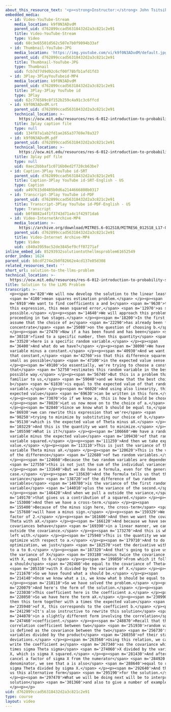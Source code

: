 ```yaml
---
about_this_resource_text: '<p><strong>Instructor:</strong> John Tsitsiklis</p>'
embedded_media:
  - id: Video-YouTube-Stream
    media_location: k9f0N3ADvdM
    parent_uid: d762899ccad56318432d2a3c821c2e91
    title: Video-YouTube-Stream
    type: Video
    uid: 60c3e65501d562c507e7b0f9094b33af
  - id: Thumbnail-YouTube-JPG
    media_location: 'https://img.youtube.com/vi/k9f0N3ADvdM/default.jpg'
    parent_uid: d762899ccad56318432d2a3c821c2e91
    title: Thumbnail-YouTube-JPG
    type: Thumbnail
    uid: fcb7d77d9d92c6cf00f78bfb1afd1fd3
  - id: 3Play-3PlayYouTubeid-MP4
    media_location: k9f0N3ADvdM
    parent_uid: d762899ccad56318432d2a3c821c2e91
    title: 3Play-3Play YouTube id
    type: 3Play
    uid: 62c776589c8f152b259c4a91c3c6ffcd
  - id: k9f0N3ADvdM.srt
    parent_uid: d762899ccad56318432d2a3c821c2e91
    technical_location: >-
      https://ocw.mit.edu/resources/res-6-012-introduction-to-probability-spring-2018/part-ii-inference-limit-theorems/solution-to-the-llms-problem/k9f0N3ADvdM.srt
    title: 3play caption file
    type: null
    uid: 134f87a1ab2fd1ae265a37769e78a327
  - id: k9f0N3ADvdM.pdf
    parent_uid: d762899ccad56318432d2a3c821c2e91
    technical_location: >-
      https://ocw.mit.edu/resources/res-6-012-introduction-to-probability-spring-2018/part-ii-inference-limit-theorems/solution-to-the-llms-problem/k9f0N3ADvdM.pdf
    title: 3play pdf file
    type: null
    uid: 0aec2bbbaf1c0716b0ed2f720cb63be7
  - id: Caption-3Play YouTube id-SRT
    parent_uid: d762899ccad56318432d2a3c821c2e91
    title: Caption-3Play YouTube id-SRT-English - US
    type: Caption
    uid: a497615d0485b0d6a2144666808b0317
  - id: Transcript-3Play YouTube id-PDF
    parent_uid: d762899ccad56318432d2a3c821c2e91
    title: Transcript-3Play YouTube id-PDF-English - US
    type: Transcript
    uid: b0f8882a4f1f3743d71a4c1f42971da6
  - id: Video-InternetArchive-MP4
    media_location: >-
      https://archive.org/download/MITRES.6-012S18/MITRES6_012S18_L17-03_300k.mp4
    parent_uid: d762899ccad56318432d2a3c821c2e91
    title: Video-Internet Archive-MP4
    type: Video
    uid: c840a3959ac52de3845ef9cff07271af
inline_embed_id: 85293932solutiontothellmsproblem61652549
order_index: 1624
parent_uid: b8cdf274e2b0f82662e4cd137e85d308
related_resources_text: ''
short_url: solution-to-the-llms-problem
technical_location: >-
  https://ocw.mit.edu/resources/res-6-012-introduction-to-probability-spring-2018/part-ii-inference-limit-theorems/solution-to-the-llms-problem
title: Solution to the LLMS Problem
transcript: >-
  <p><span m='820'>We will now develop the solution to the linear least</span>
  <span m='4100'>mean squares estimation problem.</span> </p><p><span
  m='6910'>We want to find coefficients a and b</span> <span m='9630'>that make
  this expression, this mean squared error,</span> <span m='12970'>as small as
  possible.</span> </p><p><span m='14640'>We will approach this problem by
  proceeding in two stages.</span> </p><p><span m='18200'>In the first stage, we
  assume that the choice of a</span> <span m='22290'>has already been found and
  concentrate</span> <span m='25080'>on the question of choosing b.</span>
  </p><p><span m='27470'>Now if a has been found and has been</span> <span
  m='30310'>fixed to a specific number, then this quantity</span> <span
  m='33520'>here is a specific random variable.</span> </p><p><span
  m='36400'>And what do we have?</span> </p><p><span m='38090'>We have a random
  variable minus a constant.</span> </p><p><span m='40930'>And we want to choose
  that constant,</span> <span m='42760'>so that this difference squared is as
  small as possible</span> <span m='47100'>in the expected value sense.</span>
  </p><p><span m='49180'>So essentially, we're trying to choose a constant b
  that</span> <span m='52750'>estimates this random variable in the best
  possible way.</span> </p><p><span m='56740'>But this is a problem that's
  familiar to us,</span> <span m='59040'>and we know that the best choice of
  b</span> <span m='61830'>is equal to the expected value of that random
  variable.</span> </p><p><span m='66020'>And using also linearity, this
  expected value</span> <span m='69630'>can be written in this form.</span>
  </p><p><span m='73070'>So if we know a, this is how b should be chosen.</span>
  </p><p><span m='78020'>Let us now move on to the choice of a.</span>
  </p><p><span m='82840'>Since we know what b should be equal to,</span> <span
  m='86930'>we can rewrite this expression that we're</span> <span
  m='90250'>trying to minimize by substituting our choice of b,</span> <span
  m='95130'>which is the expected value of Theta minus aX.</span> </p><p><span
  m='103229'>And this is the quantity we want to minimize.</span> </p><p><span
  m='105590'>What is it?</span> </p><p><span m='106660'>We have a random
  variable minus the expected value</span> <span m='109430'>of that random
  variable squared.</span> </p><p><span m='111259'>And then we take expected
  value.</span> </p><p><span m='113110'>This is just the variance of the random
  variable Theta minus aX.</span> </p><p><span m='120620'>This is the variance
  of the difference</span> <span m='122680'>of two random variables.</span>
  </p><p><span m='124660'>Because the two random variables are dependent,</span>
  <span m='127550'>this is not just the sum of the individual variances.</span>
  </p><p><span m='131640'>But we do have a formula, even for the general
  case.</span> </p><p><span m='135630'>And the formula tells us that the
  variance</span> <span m='138720'>of the difference of two random
  variables</span> <span m='140780'>is the variance of the first random
  variable</span> <span m='144010'>plus the variance of the second.</span>
  </p><p><span m='146420'>And when we pull a outside the variance,</span> <span
  m='149170'>that gives us a contribution of a squared.</span> </p><p><span
  m='153000'>And then we have a cross-term.</span> </p><p><span
  m='155400'>Because of the minus sign here, the cross-term</span> <span
  m='157680'>will have a minus sign.</span> </p><p><span m='159329'>We have a
  factor of 2.</span> </p><p><span m='161600'>And then we want the covariance of
  Theta with aX.</span> </p><p><span m='166120'>And because we have seen that
  covariances behave</span> <span m='169390'>in a linear manner, we can pull a
  outside the covariance.</span> </p><p><span m='173270'>And this is what we are
  left with.</span> </p><p><span m='175940'>This is the quantity we want to
  optimize with respect to a.</span> </p><p><span m='179710'>And to do this
  optimization, we just</span> <span m='182570'>set the derivative with respect
  to a to 0.</span> </p><p><span m='187320'>And that's going to give us 2a times
  the variance of X</span> <span m='193180'>minus twice the covariance of Theta
  with X, equal to 0.</span> </p><p><span m='199850'>From which it follows that
  a should</span> <span m='202460'>be equal to the covariance of Theta</span>
  <span m='205310'>with X divided by the variance of X.</span> </p><p><span
  m='211670'>So we have found what a should be.</span> </p><p><span
  m='214140'>Once we know what a is, we know what b should be equal to.</span>
  </p><p><span m='218110'>So we have solved the problem.</span> </p><p><span
  m='220079'>And here's the form of the solution.</span> </p><p><span
  m='223030'>This coefficient here is the coefficient a.</span> </p><p><span
  m='228050'>So we have here the term aX.</span> </p><p><span m='230990'>And
  then this term together with a times the expected value</span> <span
  m='235940'>of X, this corresponds to the coefficient b.</span> </p><p><span
  m='241290'>It's also instructive to rewrite this solution</span> <span
  m='244070'>in a slightly different form involving the correlation</span> <span
  m='247460'>coefficient.</span> </p><p><span m='248870'>Recall that the
  correlation coefficient between two</span> <span m='251930'>random variables
  is defined as the covariance between the two</span> <span m='256730'>random
  variables divided by the product</span> <span m='260350'>of their standard
  deviations.</span> </p><p><span m='263560'>Using this relation, we can now
  write the coefficient a</span> <span m='267340'>as the covariance which is who
  times sigma Theta sigma</span> <span m='274060'>X divided by the variance of
  X, which is sigma X squared.</span> </p><p><span m='281430'>And after we
  cancel a factor of sigma X from the numerator</span> <span m='284920'>and the
  denominator, we see that a is also</span> <span m='288640'>equal to rho times
  sigma Theta divided by sigma X.</span> </p><p><span m='292640'>And this gives
  us this alternative form</span> <span m='295190'>for the solution.</span>
  </p><p><span m='297470'>What we will be doing next will be to interpret this
  solution</span> <span m='301360'>and also to give a number of examples.</span>
  </p><p></p>
uid: d762899ccad56318432d2a3c821c2e91
type: course
layout: video
---
```

